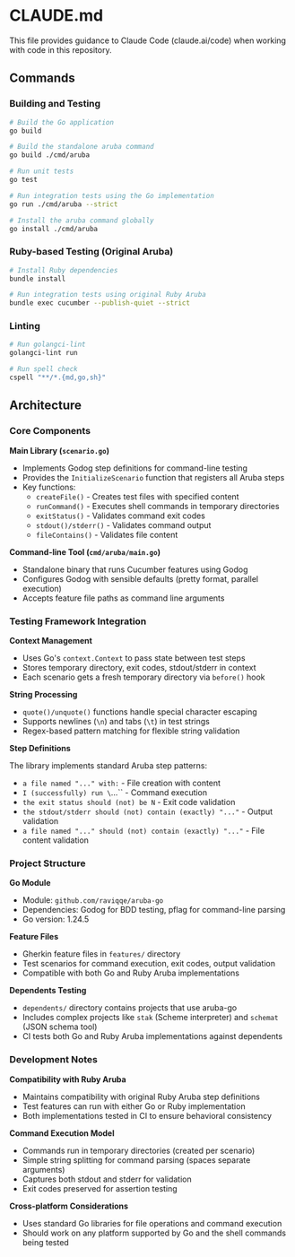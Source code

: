 # CLAUDE.md

This file provides guidance to Claude Code (claude.ai/code) when working with code in this repository.

## Commands

### Building and Testing

```bash
# Build the Go application
go build

# Build the standalone aruba command
go build ./cmd/aruba

# Run unit tests
go test

# Run integration tests using the Go implementation
go run ./cmd/aruba --strict

# Install the aruba command globally
go install ./cmd/aruba
```

### Ruby-based Testing (Original Aruba)

```bash
# Install Ruby dependencies
bundle install

# Run integration tests using original Ruby Aruba
bundle exec cucumber --publish-quiet --strict
```

### Linting

```bash
# Run golangci-lint
golangci-lint run

# Run spell check
cspell "**/*.{md,go,sh}"
```

## Architecture

### Core Components

**Main Library (`scenario.go`)**

- Implements Godog step definitions for command-line testing
- Provides the `InitializeScenario` function that registers all Aruba steps
- Key functions:
  - `createFile()` - Creates test files with specified content
  - `runCommand()` - Executes shell commands in temporary directories
  - `exitStatus()` - Validates command exit codes
  - `stdout()/stderr()` - Validates command output
  - `fileContains()` - Validates file content

**Command-line Tool (`cmd/aruba/main.go`)**

- Standalone binary that runs Cucumber features using Godog
- Configures Godog with sensible defaults (pretty format, parallel execution)
- Accepts feature file paths as command line arguments

### Testing Framework Integration

**Context Management**

- Uses Go's `context.Context` to pass state between test steps
- Stores temporary directory, exit codes, stdout/stderr in context
- Each scenario gets a fresh temporary directory via `before()` hook

**String Processing**

- `quote()/unquote()` functions handle special character escaping
- Supports newlines (`\n`) and tabs (`\t`) in test strings
- Regex-based pattern matching for flexible string validation

**Step Definitions**

The library implements standard Aruba step patterns:
- `a file named "..." with:` - File creation with content
- `I (successfully) run \`...\`` - Command execution
- `the exit status should (not) be N` - Exit code validation
- `the stdout/stderr should (not) contain (exactly) "..."` - Output validation
- `a file named "..." should (not) contain (exactly) "..."` - File content validation

### Project Structure

**Go Module**

- Module: `github.com/raviqqe/aruba-go`
- Dependencies: Godog for BDD testing, pflag for command-line parsing
- Go version: 1.24.5

**Feature Files**

- Gherkin feature files in `features/` directory
- Test scenarios for command execution, exit codes, output validation
- Compatible with both Go and Ruby Aruba implementations

**Dependents Testing**

- `dependents/` directory contains projects that use aruba-go
- Includes complex projects like `stak` (Scheme interpreter) and `schemat` (JSON schema tool)
- CI tests both Go and Ruby Aruba implementations against dependents

### Development Notes

**Compatibility with Ruby Aruba**

- Maintains compatibility with original Ruby Aruba step definitions
- Test features can run with either Go or Ruby implementation
- Both implementations tested in CI to ensure behavioral consistency

**Command Execution Model**

- Commands run in temporary directories (created per scenario)
- Simple string splitting for command parsing (spaces separate arguments)
- Captures both stdout and stderr for validation
- Exit codes preserved for assertion testing

**Cross-platform Considerations**

- Uses standard Go libraries for file operations and command execution
- Should work on any platform supported by Go and the shell commands being tested